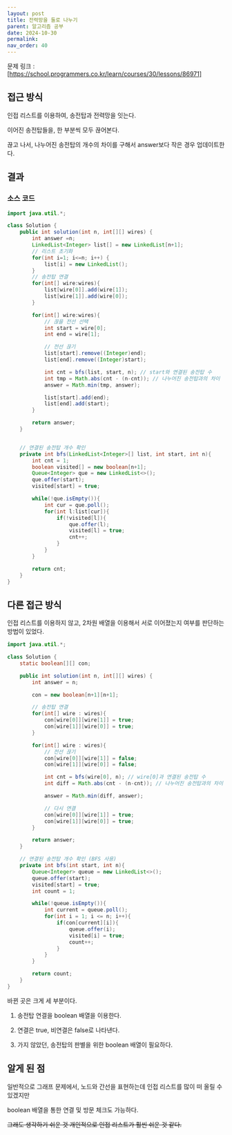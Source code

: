 ```yaml
---
layout: post
title: 전력망을 둘로 나누기
parent: 알고리즘 공부
date: 2024-10-30
permalink:
nav_order: 40
---
```


문제 링크 : [https://school.programmers.co.kr/learn/courses/30/lessons/86971]

## 접근 방식

인접 리스트를 이용하여, 송전탑과 전력망을 잇는다.

이어진 송전탑들을, 한 부분씩 모두 끊어본다.

끊고 나서, 나누어진 송전탑의 개수의 차이를 구해서 answer보다 작은 경우 업데이트한다.

## 결과

### 소스 코드

```java
import java.util.*;

class Solution {
    public int solution(int n, int[][] wires) {
        int answer =n;
        LinkedList<Integer> list[] = new LinkedList[n+1];
        // 리스트 초기화
        for(int i=1; i<=n; i++) {
            list[i] = new LinkedList();
        }
        // 송전탑 연결
        for(int[] wire:wires){
            list[wire[0]].add(wire[1]);
            list[wire[1]].add(wire[0]);
        }

        for(int[] wire:wires){
            // 끊을 전선 선택
            int start = wire[0];
            int end = wire[1];

            // 전선 끊기
            list[start].remove((Integer)end);
            list[end].remove((Integer)start);

            int cnt = bfs(list, start, n); // start와 연결된 송전탑 수
            int tmp = Math.abs(cnt - (n-cnt)); // 나누어진 송전탑과의 차이
            answer = Math.min(tmp, answer);

            list[start].add(end);
            list[end].add(start);
        }

        return answer;
    }


    // 연결된 송전탑 개수 확인
    private int bfs(LinkedList<Integer>[] list, int start, int n){
        int cnt = 1;
        boolean visited[] = new boolean[n+1];
        Queue<Integer> que = new LinkedList<>();
        que.offer(start);
        visited[start] = true;

        while(!que.isEmpty()){
            int cur = que.poll();
            for(int l:list[cur]){
                if(!visited[l]){
                    que.offer(l);
                    visited[l] = true;
                    cnt++;
                }
            }
        }

        return cnt;
    }
}
```

## 다른 접근 방식

인접 리스트를 이용하지 않고, 2차원 배열을 이용해서 서로 이어졌는지 여부를 판단하는 방법이 있었다.

```java
import java.util.*;

class Solution {
    static boolean[][] con;

    public int solution(int n, int[][] wires) {
        int answer = n;

        con = new boolean[n+1][n+1];

        // 송전탑 연결
        for(int[] wire : wires){
            con[wire[0]][wire[1]] = true;
            con[wire[1]][wire[0]] = true;
        }

        for(int[] wire : wires){
            // 전선 끊기
            con[wire[0]][wire[1]] = false;
            con[wire[1]][wire[0]] = false;

            int cnt = bfs(wire[0], n); // wire[0]과 연결된 송전탑 수
            int diff = Math.abs(cnt - (n-cnt)); // 나누어진 송전탑과의 차이

            answer = Math.min(diff, answer);

            // 다시 연결
            con[wire[0]][wire[1]] = true;
            con[wire[1]][wire[0]] = true;
        }

        return answer;
    }

    // 연결된 송전탑 개수 확인 (BFS 사용)
    private int bfs(int start, int n){
        Queue<Integer> queue = new LinkedList<>();
        queue.offer(start);
        visited[start] = true;
        int count = 1;

        while(!queue.isEmpty()){
            int current = queue.poll();
            for(int i = 1; i <= n; i++){
                if(con[current][i]){
                    queue.offer(i);
                    visited[i] = true;
                    count++;
                }
            }
        }

        return count;
    }
}
```

바뀐 곳은 크게 세 부분이다.

1. 송전탑 연결을 boolean 배열을 이용한다.

1. 연결은 true, 비연결은 false로 나타낸다.

1. 가지 않았던, 송전탑의 판별을 위한 boolean 배열이 필요하다.

## 알게 된 점

일반적으로 그래프 문제에서, 노드와 간선을 표현하는데 인접 리스트를 많이 떠 올릴 수 있겠지만

boolean 배열을 통한 연결 및 방문 체크도 가능하다.

~~그래도 생각하기 쉬운 것 개인적으로 인접 리스트가 훨씬 쉬운 것 같다.~~

[https://school.programmers.co.kr/learn/courses/30/lessons/86971]: https://school.programmers.co.kr/learn/courses/30/lessons/86971
